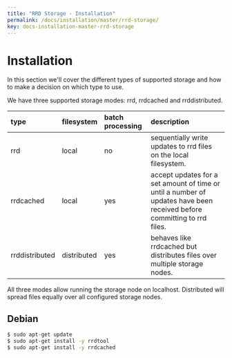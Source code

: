 ```yaml
---
title: "RRD Storage - Installation"
permalink: /docs/installation/master/rrd-storage/
key: docs-installation-master-rrd-storage
---
```


# Installation

In this section we'll cover the different types of supported storage and how to make a decision on which type to use.

We have three supported storage modes: rrd, rrdcached and rrddistributed.

| type | filesystem | batch processing | description |
| :--- | :--------- | :--------------- | :---------- |
| rrd | local | no | sequentially write updates to rrd files on the local filesystem. |
| rrdcached | local | yes | accept updates for a set amount of time or until a number of updates have been received before committing to rrd files. |
| rrddistributed | distributed | yes | behaves like rrdcached but distributes files over multiple storage nodes. |

All three modes allow running the storage node on localhost. Distributed will spread files equally over all configured storage nodes.

## Debian

```bash
$ sudo apt-get update
$ sudo apt-get install -y rrdtool
$ sudo apt-get install -y rrdcached
```